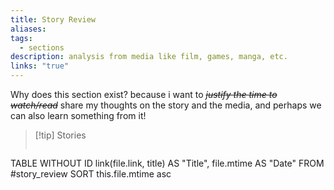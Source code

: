 ```yaml
---
title: Story Review
aliases: 
tags:
  - sections
description: analysis from media like film, games, manga, etc.
links: "true"
---
```

Why does this section exist? because i want to *~~justify the time to watch/read~~* share my thoughts on the story and the media, and perhaps we can also learn something from it!

>[!tip] Stories
>``` dataview
TABLE WITHOUT ID
  link(file.link, title) AS "Title",
  file.mtime AS "Date"
FROM #story_review 
SORT this.file.mtime asc
>```

